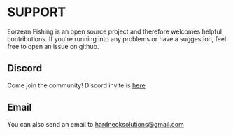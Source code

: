 # SUPPORT

Eorzean Fishing is an open source project and therefore welcomes helpful contributions. If you're running into any problems or have a suggestion, feel free to open an issue on github.

## Discord

Come join the community! Discord invite is [here](https://discord.gg/8YUSG3uZQN)

## Email

You can also send an email to [hardnecksolutions@gmail.com](mailto:hardnecksolutions@gmail.com)